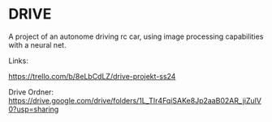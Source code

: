 # DRIVE
A project of an autonome driving rc car, using image processing capabilities with a neural net.

Links:

https://trello.com/b/8eLbCdLZ/drive-projekt-ss24

Drive Ordner:
https://drive.google.com/drive/folders/1L_TIr4FqiSAKe8Jp2aaB02AR_jiZulV0?usp=sharing

